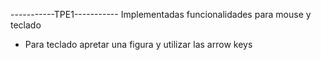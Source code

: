 -----------TPE1-----------
Implementadas funcionalidades para mouse y teclado

- Para teclado apretar una figura y utilizar las arrow keys